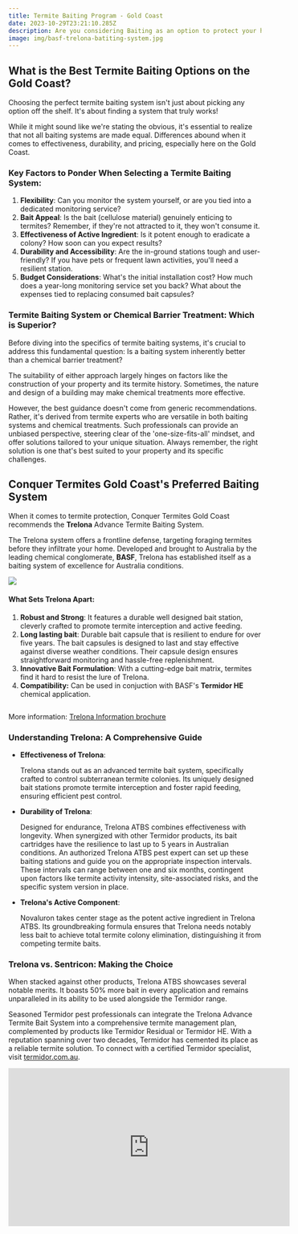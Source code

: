 ```yaml
---
title: Termite Baiting Program - Gold Coast
date: 2023-10-29T23:21:10.285Z
description: Are you considering Baiting as an option to protect your home from termites?
image: img/basf-trelona-batiting-system.jpg
---
```

## What is the Best Termite Baiting Options on the Gold Coast?

Choosing the perfect termite baiting system isn't just about picking any option off the shelf. It's about finding a system that truly works!

While it might sound like we're stating the obvious, it's essential to realize that not all baiting systems are made equal. Differences abound when it comes to effectiveness, durability, and pricing, especially here on the Gold Coast.

### Key Factors to Ponder When Selecting a Termite Baiting System:

1. **Flexibility**: Can you monitor the system yourself, or are you tied into a dedicated monitoring service?
2. **Bait Appeal**: Is the bait (cellulose material) genuinely enticing to termites? Remember, if they're not attracted to it, they won't consume it.
3. **Effectiveness of Active Ingredient**: Is it potent enough to eradicate a colony? How soon can you expect results?
4. **Durability and Accessibility**: Are the in-ground stations tough and user-friendly? If you have pets or frequent lawn activities, you'll need a resilient station.
5. **Budget Considerations**: What's the initial installation cost? How much does a year-long monitoring service set you back? What about the expenses tied to replacing consumed bait capsules?

### Termite Baiting System or Chemical Barrier Treatment: Which is Superior?

Before diving into the specifics of termite baiting systems, it's crucial to address this fundamental question: Is a baiting system inherently better than a chemical barrier treatment?

The suitability of either approach largely hinges on factors like the construction of your property and its termite history. Sometimes, the nature and design of a building may make chemical treatments more effective.

However, the best guidance doesn't come from generic recommendations. Rather, it's derived from termite experts who are versatile in both baiting systems and chemical treatments. Such professionals can provide an unbiased perspective, steering clear of the 'one-size-fits-all' mindset, and offer solutions tailored to your unique situation. Always remember, the right solution is one that's best suited to your property and its specific challenges.

## Conquer Termites Gold Coast's Preferred Baiting System

When it comes to termite protection, Conquer Termites Gold Coast recommends the **Trelona** Advance Termite Baiting System.

The Trelona system offers a frontline defense, targeting foraging termites before they infiltrate your home. Developed and brought to Australia by the leading chemical conglomerate, **BASF**, Trelona has established itself as a baiting system of excellence for Australia conditions.

![](img/trelona-baiting-system.jpg)

#### What Sets Trelona Apart:

1. **Robust and Strong**: It features a durable well designed bait station, cleverly crafted to promote termite interception and active feeding.
2. **Long lasting bait**: Durable bait capsule that is resilient to endure for over five years. The bait capsules is designed to last  and stay effective against diverse weather conditions. Their capsule design ensures straightforward monitoring and hassle-free replenishment.
3. **Innovative Bait Formulation**: With a cutting-edge bait matrix, termites find it hard to resist the lure of Trelona.
4.  **Compatibility:** Can be used in conjuction with BASF's **Termidor HE** chemical application. 



![]()

More information: [Trelona Information brochure](https://pest-control.basf.com.au/sites/basf.com.au/files/2023-08/214037_PSS_Trelona_Fact_Sheet_Update_Jul23_WEB_v3.pdf)



### Understanding Trelona: A Comprehensive Guide

* **Effectiveness of Trelona**:

  Trelona stands out as an advanced termite bait system, specifically crafted to control subterranean termite colonies. Its uniquely designed bait stations promote termite interception and foster rapid feeding, ensuring efficient pest control.
* **Durability of Trelona**:

  Designed for endurance, Trelona ATBS combines effectiveness with longevity. When synergized with other Termidor products, its bait cartridges have the resilience to last up to 5 years in Australian conditions. An authorized Trelona ATBS pest expert can set up these baiting stations and guide you on the appropriate inspection intervals. These intervals can range between one and six months, contingent upon factors like termite activity intensity, site-associated risks, and the specific system version in place.
* **Trelona's Active Component**:

  Novaluron takes center stage as the potent active ingredient in Trelona ATBS. Its groundbreaking formula ensures that Trelona needs notably less bait to achieve total termite colony elimination, distinguishing it from competing termite baits.

### Trelona vs. Sentricon: Making the Choice

When stacked against other products, Trelona ATBS showcases several notable merits. It boasts 50% more bait in every application and remains unparalleled in its ability to be used alongside the Termidor range.

Seasoned Termidor pest professionals can integrate the Trelona Advance Termite Bait System into a comprehensive termite management plan, complemented by products like Termidor Residual or Termidor HE. With a reputation spanning over two decades, Termidor has cemented its place as a reliable termite solution. To connect with a certified Termidor specialist, visit [termidor.com.au](https://www.termidor.com.au/).

<iframe width="560" height="315" src="https://www.youtube.com/embed/0XtxOUnOzd0?si=NNnSBAx0sIrNIHYp" title="YouTube video player" frameborder="0" allow="accelerometer; autoplay; clipboard-write; encrypted-media; gyroscope; picture-in-picture; web-share" allowfullscreen></iframe>